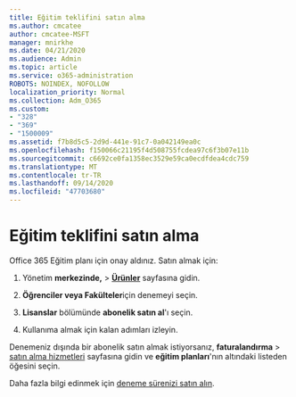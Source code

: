 ```yaml
---
title: Eğitim teklifini satın alma
ms.author: cmcatee
author: cmcatee-MSFT
manager: mnirkhe
ms.date: 04/21/2020
ms.audience: Admin
ms.topic: article
ms.service: o365-administration
ROBOTS: NOINDEX, NOFOLLOW
localization_priority: Normal
ms.collection: Adm_O365
ms.custom:
- "328"
- "369"
- "1500009"
ms.assetid: f7b8d5c5-2d9d-441e-91c7-0a042149ea0c
ms.openlocfilehash: f150066c21195f4d508755fcdea97c6f3b07e11b
ms.sourcegitcommit: c6692ce0fa1358ec3529e59ca0ecdfdea4cdc759
ms.translationtype: MT
ms.contentlocale: tr-TR
ms.lasthandoff: 09/14/2020
ms.locfileid: "47703680"
---
```

# <a name="how-to-purchase-education-offer"></a>Eğitim teklifini satın alma

Office 365 Eğitim planı için onay aldınız. Satın almak için:
  
1. Yönetim **merkezinde,** \> **[Ürünler](https://go.microsoft.com/fwlink/p/?linkid=842054)** sayfasına gidin.

2. **Öğrenciler veya Fakülteler**için denemeyi seçin.

3. **Lisanslar** bölümünde **abonelik satın al**'ı seçin.

4. Kullanıma almak için kalan adımları izleyin.

Denemeniz dışında bir abonelik satın almak istiyorsanız, **faturalandırma** \> [satın alma hizmetleri](https://go.microsoft.com/fwlink/p/?linkid=868433) sayfasına gidin ve **eğitim planları**'nın altındaki listeden öğesini seçin.

Daha fazla bilgi edinmek için [deneme sürenizi satın alın](https://docs.microsoft.com/microsoft-365/commerce/subscriptions-and-billing/buy-a-subscription-from-your-free-trial#buy-the-same-plan-as-your-trial).
